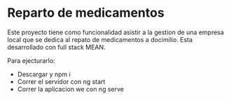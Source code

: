 # Reparto de medicamentos
Este proyecto tiene como funcionalidad asistir a la gestion de una empresa local que se dedica al repato de medicamentos a docimilio. 
Esta desarrollado con full stack MEAN.

Para ejecturarlo:
  - Descargar y npm i
  - Correr el servidor con ng start
  - Correr la aplicacion we con ng serve
